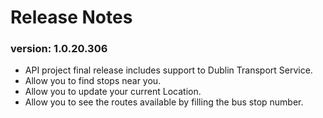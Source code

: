 # Release Notes
### version: 1.0.20.306
  - API project final release includes support to Dublin Transport Service.
  - Allow you to find stops near you.
  - Allow you to update your current Location.
  - Allow you to see the routes available by filling the bus stop number.
